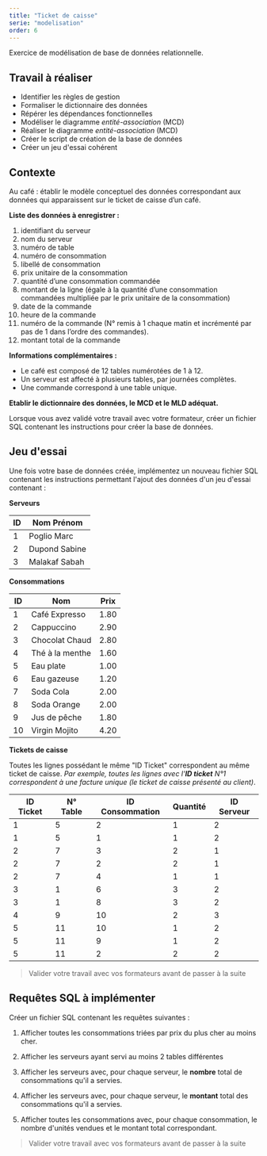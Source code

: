 ```yaml
---
title: "Ticket de caisse"
serie: "modelisation"
order: 6
---
```


Exercice de modélisation de base de données relationnelle.

## Travail à réaliser

- Identifier les règles de gestion
- Formaliser le dictionnaire des données
- Répérer les dépendances fonctionnelles
- Modéliser le diagramme *entité-association* (MCD)
- Réaliser le diagramme *entité-association* (MCD)
- Créer le script de création de la base de données
- Créer un jeu d'essai cohérent

## Contexte 

Au café : établir le modèle conceptuel des données correspondant aux données qui apparaissent sur le ticket de caisse d’un café.

**Liste des données à enregistrer :**
1. identifiant du serveur
2. nom du serveur
3. numéro de table
4. numéro de consommation
5. libellé de consommation
6. prix unitaire de la consommation
7. quantité d’une consommation commandée
8. montant de la ligne (égale à la quantité d’une consommation commandées multipliée par le prix unitaire de la consommation)
9. date de la commande
10. heure de la commande
11. numéro de la commande (N° remis à 1 chaque matin et incrémenté par pas de 1 dans l’ordre des commandes).
12. montant total de la commande

**Informations complémentaires :**

- Le café est composé de 12 tables numérotées de 1 à 12.
- Un serveur est affecté à plusieurs tables, par journées complètes.
- Une commande correspond à une table unique.


**Etablir le dictionnaire des données, le MCD et le MLD adéquat.**

Lorsque vous avez validé votre travail avec votre formateur, créer un fichier SQL contenant les instructions pour créer la base de données.


## Jeu d'essai

Une fois votre base de données créée, implémentez un nouveau fichier SQL contenant les instructions permettant l'ajout des données d'un jeu d'essai contenant : 

**Serveurs**

| ID | Nom Prénom |
| --- | --- |
| 1 | Poglio Marc |
| 2 | Dupond Sabine |
| 3 | Malakaf Sabah |

**Consommations**

| ID | Nom | Prix |
| --- | --- | --- |
| 1 | Café Expresso | 1.80 |
| 2 | Cappuccino | 2.90 |
| 3 | Chocolat Chaud | 2.80 |
| 4 | Thé à la menthe | 1.60 |
| 5 | Eau plate | 1.00 |
| 6 | Eau gazeuse | 1.20 |
| 7 | Soda Cola | 2.00 |
| 8 | Soda Orange | 2.00 |
| 9 | Jus de pêche | 1.80 |
| 10 | Virgin Mojito | 4.20  |

**Tickets de caisse** 

Toutes les lignes possédant le même "ID Ticket" correspondent au même ticket de caisse. *Par exemple, toutes les lignes avec l'**ID ticket** N°1 correspondent à une facture unique (le ticket de caisse présenté au client)*.

| ID Ticket | N° Table | ID Consommation | Quantité | ID Serveur
| --- | --- | --- | --- | --- |
| 1 | 5 | 2 | 1 | 2 |
| 1 | 5 | 1 | 1 | 2 |
| 2 | 7 | 3 | 2 | 1 |
| 2 | 7 | 2 | 2 | 1 |
| 2 | 7 | 4 | 1 | 1 |
| 3 | 1 | 6 | 3 | 2 |
| 3 | 1 | 8 | 3 | 2 |
| 4 | 9 | 10 | 2 | 3 |
| 5 | 11 | 10 | 1 | 2 |
| 5 | 11 | 9 | 1 | 2 |
| 5 | 11 | 2 | 2 | 2 |

> Valider votre travail avec vos formateurs avant de passer à la suite 

## Requêtes SQL à implémenter

Créer un fichier SQL contenant les requêtes suivantes :

1. Afficher toutes les consommations triées par prix du plus cher au moins cher.

2. Afficher les serveurs ayant servi au moins 2 tables différentes 

3. Afficher les serveurs avec, pour chaque serveur, le **nombre** total de consommations qu'il a servies.

4. Afficher les serveurs avec, pour chaque serveur, le **montant** total des consommations qu'il a servies.

5. Afficher toutes les consommations avec, pour chaque consommation, le nombre d'unités vendues et le montant total correspondant.

> Valider votre travail avec vos formateurs avant de passer à la suite 
